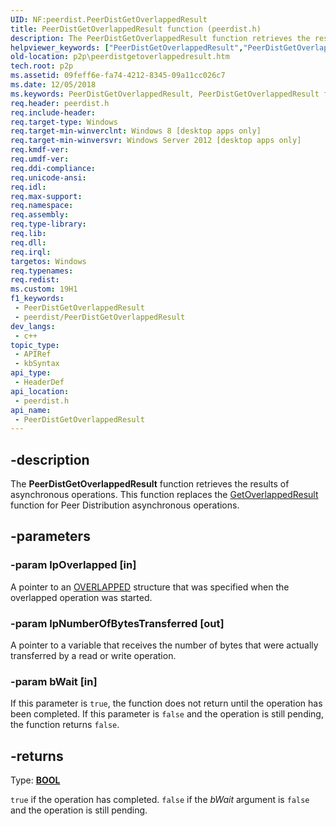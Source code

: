```yaml
---
UID: NF:peerdist.PeerDistGetOverlappedResult
title: PeerDistGetOverlappedResult function (peerdist.h)
description: The PeerDistGetOverlappedResult function retrieves the results of asynchronous operations.
helpviewer_keywords: ["PeerDistGetOverlappedResult","PeerDistGetOverlappedResult function [Peer Networking]","p2p.peerdistgetoverlappedresult","peerdist/PeerDistGetOverlappedResult"]
old-location: p2p\peerdistgetoverlappedresult.htm
tech.root: p2p
ms.assetid: 09feff6e-fa74-4212-8345-09a11cc026c7
ms.date: 12/05/2018
ms.keywords: PeerDistGetOverlappedResult, PeerDistGetOverlappedResult function [Peer Networking], p2p.peerdistgetoverlappedresult, peerdist/PeerDistGetOverlappedResult
req.header: peerdist.h
req.include-header: 
req.target-type: Windows
req.target-min-winverclnt: Windows 8 [desktop apps only]
req.target-min-winversvr: Windows Server 2012 [desktop apps only]
req.kmdf-ver: 
req.umdf-ver: 
req.ddi-compliance: 
req.unicode-ansi: 
req.idl: 
req.max-support: 
req.namespace: 
req.assembly: 
req.type-library: 
req.lib: 
req.dll: 
req.irql: 
targetos: Windows
req.typenames: 
req.redist: 
ms.custom: 19H1
f1_keywords:
 - PeerDistGetOverlappedResult
 - peerdist/PeerDistGetOverlappedResult
dev_langs:
 - c++
topic_type:
 - APIRef
 - kbSyntax
api_type:
 - HeaderDef
api_location:
 - peerdist.h
api_name:
 - PeerDistGetOverlappedResult
---
```


## -description

The <b>PeerDistGetOverlappedResult</b> function retrieves the results of asynchronous operations. This function replaces the <a href="/windows/desktop/api/ioapiset/nf-ioapiset-getoverlappedresult">GetOverlappedResult</a> function for Peer Distribution asynchronous operations.

## -parameters

### -param lpOverlapped [in]

A pointer to an <a href="/windows/desktop/api/minwinbase/ns-minwinbase-overlapped">OVERLAPPED</a> structure that was specified when the overlapped operation was started.

### -param lpNumberOfBytesTransferred [out]

A pointer to a variable that receives the number of bytes that were actually transferred by a read or write operation.

### -param bWait [in]

If this parameter is `true`, the function does not return until the operation has been completed. If this parameter is `false` and the operation is still pending, the function returns `false`.

## -returns

Type: **[BOOL](/windows/win32/winprog/windows-data-types)**

`true` if the operation has completed. `false` if the *bWait* argument is `false` and the operation is still pending.
